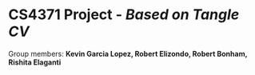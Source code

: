 # CS4371 Project - *Based on Tangle CV*

Group members: **Kevin Garcia Lopez, Robert Elizondo, Robert Bonham, Rishita Elaganti**